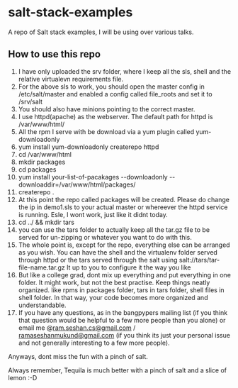 # salt-stack-examples
A repo of Salt stack examples, I will be using over various talks.

## How to use this repo

1. I have only uploaded the srv folder, where I keep all the sls, shell and the relative virtualevn requirements file.
2. For the above sls to work, you should open the master config in /etc/salt/master and enabled a config called file_roots and set it to /srv/salt
3. You should also have minions pointing to the correct master.
4. I use httpd(apache) as the webserver. The default path for httpd is /var/www/html/
5. All the rpm I serve with be download via a yum plugin called yum-downloadonly
6. yum install yum-downloadonly createrepo httpd
7. cd /var/www/html
8. mkdir packages
9. cd packages
10. yum install your-list-of-pacakages --downloadonly --downloaddir=/var/www/html/packages/
11. createrepo .
12. At this point the repo called packages will be created. Please do change the ip in demo1.sls to your actual master or whereever the httpd service is running. Esle, I wont work, just like it didnt today.
13. cd ../ && mkdir tars
14. you can use the tars folder to actually keep all the tar.gz file to be served for un-zipping or whatever you want to do with this.
15. The whole point is, except for the repo, everything else can be arranged as you wish. You can have the shell and the virtualenv folder served through httpd or the tars served through the salt using salt://tars/tar-file-name.tar.gz It up to you to configure it the way you like
16. But like a college grad, dont mix up everything and put everything in one folder. It might work, but not the best practise. Keep things neatly organized. like rpms in packages folder, tars in tars folder, shell files in shell folder. In that way, your code becomes more organized and understandable.
17. If you have any questions, as in the bangpypers mailing list (if you think that question would be helpful to a few more people than you alone) or email me @ram.seshan.cs@gmail.com / ramaseshanmukund@gmail.com (if you think its just your personal issue and not generally interesting to a few more people).

Anyways, dont miss the fun with a pinch of salt.

Always remember, Tequila is much better with a pinch of salt and a slice of lemon :-D
